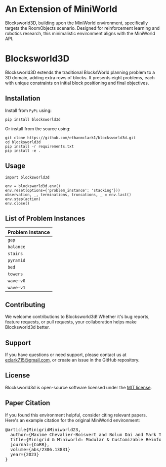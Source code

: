 # An Extension of MiniWorld

Blocksworld3D, building upon the MiniWorld environment, specifically targets the RoomObjects scenario. Designed for reinforcement learning and robotics research, this minimalistic environment aligns with the MiniWorld API.

# Blocksworld3D

Blocksworld3D extends the traditional BlocksWorld planning problem to a 3D domain, adding extra rows of blocks. It presents eight problems, each with unique constraints on initial block positioning and final objectives.

## Installation

Install from ``PyPi`` using:

``pip install blocksworld3d``

Or install from the source using:

```
git clone https://github.com/ethanmclark1/blocksworld3d.git
cd blocksworld3d
pip install -r requirements.txt
pip install -e .
```

## Usage

```
import blocksworld3d

env = blocksworld3d.env()
env.reset(options={'problem_instance': 'stacking'}))
observation, _, terminations, truncations, _ = env.last()
env.step(action)
env.close()
```

## List of Problem Instances

| Problem Instance |
| ---------------- |
| ``gap``          |
| ``balance``      |
| ``stairs``       |
| ``pyramid``      |
| ``bed``          |
| ``towers``       |
| ``wave-v0``      |
| ``wave-v1``      |

## Contributing

We welcome contributions to Blocksworld3d! Whether it's bug reports, feature requests, or pull requests, your collaboration helps make Blocksworld3d better.

## Support

If you have questions or need support, please contact us at [eclark715@gmail.com](mailto:eclark715@gmail.com), or create an issue in the GitHub repository.

## License

Blocksworld3d is open-source software licensed under the [MIT license](https://chat.openai.com/LINK_TO_YOUR_LICENSE).

## Paper Citation

If you found this environment helpful, consider citing relevant papers. Here's an example citation for the original MiniWorld environment:

<pre>
@article{MinigridMiniworld23,
  author={Maxime Chevalier-Boisvert and Bolun Dai and Mark Towers and Rodrigo de Lazcano and Lucas Willems and Salem Lahlou and Suman Pal and Pablo Samuel Castro and Jordan Terry},
  title={Minigrid & Miniworld: Modular & Customizable Reinforcement Learning Environments for Goal-Oriented Tasks},
  journal={CoRR},
  volume={abs/2306.13831}
  year={2023}
}
</pre>
